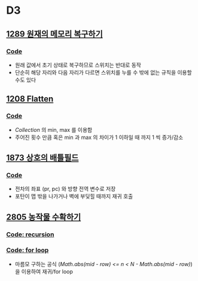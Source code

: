 # D3

## [1289 원재의 메모리 복구하기](https://swexpertacademy.com/main/code/problem/problemDetail.do?contestProbId=AV19AcoKI9sCFAZN&categoryId=AV19AcoKI9sCFAZN&categoryType=CODE&problemTitle=1289&orderBy=FIRST_REG_DATETIME&selectCodeLang=ALL&select-1=&pageSize=10&pageIndex=1)
### [Code](https://github.com/ljiwoo59/Algorithm_Java/blob/master/SWAcademy/D3/SW1289.java)
* 원래 값에서 초기 상태로 복구하므로 스위치는 반대로 동작
* 단순히 해당 자리와 다음 자리가 다르면 스위치를 누를 수 밖에 없는 규칙을 이용할 수도 있다

## [1208 Flatten](https://swexpertacademy.com/main/code/problem/problemDetail.do?contestProbId=AV139KOaABgCFAYh&categoryId=AV139KOaABgCFAYh&categoryType=CODE&problemTitle=1208&orderBy=FIRST_REG_DATETIME&selectCodeLang=ALL&select-1=&pageSize=10&pageIndex=1)
### [Code](https://github.com/ljiwoo59/Algorithm_Java/blob/master/SWAcademy/D3/SW1208.java)
* *Collection* 의 min, max 를 이용함
* 주어진 횟수 만큼 혹은 min 과 max 의 차이가 1 이하일 때 까지 1 씩 증가/감소

## [1873 상호의 배틀필드](https://swexpertacademy.com/main/code/problem/problemDetail.do?contestProbId=AV5LyE7KD2ADFAXc&categoryId=AV5LyE7KD2ADFAXc&categoryType=CODE&problemTitle=1873&orderBy=FIRST_REG_DATETIME&selectCodeLang=ALL&select-1=&pageSize=10&pageIndex=1)
### [Code](https://github.com/ljiwoo59/Algorithm_Java/blob/master/SWAcademy/D3/SW1873.java)
* 전차의 좌표 (pr, pc) 와 방향 전역 변수로 저장
* 포탄이 맵 밖을 나가거나 벽에 부딪힐 때까지 재귀 호출

## [2805 농작물 수확하기](https://swexpertacademy.com/main/code/problem/problemDetail.do?contestProbId=AV7GLXqKAWYDFAXB&categoryId=AV7GLXqKAWYDFAXB&categoryType=CODE&problemTitle=2805&orderBy=FIRST_REG_DATETIME&selectCodeLang=ALL&select-1=&pageSize=10&pageIndex=1)
### [Code: recursion](https://github.com/ljiwoo59/Algorithm_Java/blob/master/SWAcademy/D3/SW2805.java)
### [Code: for loop](https://github.com/ljiwoo59/Algorithm_Java/blob/master/SWAcademy/D3/SW2805_2.java)
* 마름모 구하는 공식 (*Math.abs(mid - row) <= n < N - Math.abs(mid - row)*) 을 이용하여 재귀/for loop


